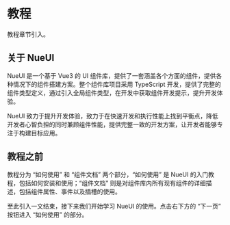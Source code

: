 # 教程

教程章节引入。

## 关于 NueUI

NueUI 是一个基于 Vue3 的 UI 组件库，提供了一套涵盖各个方面的组件，提供各种情况下的组件搭建方案。整个组件库项目采用
TypeScript 开发，提供了完整的组件类型定义，通过引入全局组件类型，在开发中获取组件开发提示，提升开发体验。

NueUI 致力于提升开发体验，致力于在快速开发和执行性能上找到平衡点，降低开发者心智负担的同时兼顾组件性能，提供完整一致的开发方案，让开发者能够专注于构建目标应用。

## 教程之前

教程分为 “如何使用” 和 “组件文档” 两个部分，“如何使用” 是 NueUI 的入门教程，包括如何安装和使用；“组件文档”
则是对组件库内所有现有组件的详细描述，包括组件属性、事件以及插槽的使用。

至此引入一文结束，接下来我们开始学习 NueUI 的使用。点击右下方的 “下一页” 按钮进入 “如何使用” 的部分。